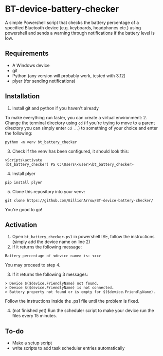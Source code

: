 # BT-device-battery-checker
A simple Powershell script that checks the battery percentage of a specified Bluetooth device (e.g. keyboards, headphones etc.) using powershell and sends a warning through notifications if the battery level is low.
## Requirements
- A Windows device
- git
- Python (any version will probably work, tested with 3.12)
- plyer (for sending notifications)
## Installation
1. Install git and python if you haven't already

To make everything run faster, you can create a virtual environment:
2. Change the terminal directory using `cd` (if you're trying to move to a parent directory you can simply enter `cd ..`) to something of your choice and enter the following:
```
python -m venv bt_battery_checker
```
3. Check if the venv has been configured, it should look this:
```
>Scripts\activate
(bt_battery_checker) PS C:\Users\<user>\bt_battery_checker>
```
4. Install plyer
```
pip install plyer
```
5. Clone this repository into your venv:
```
git clone https://github.com/BillionArrow/BT-device-battery-checker/
```
You're good to go!
## Activation
1. Open `bt_battery_checker.ps1` in powershell ISE, follow the instructions (simply add the device name on line 2)
2. If it returns the following message:
```
Battery percentage of <device name> is: <xx>
```
  You may proceed to step 4.

3. If it returns the following 3 messages:
```
> Device $($device.FriendlyName) not found.
> Device $($device.FriendlyName) is not connected.
> Battery property not found or is empty for $($device.FriendlyName).
```
  Follow the instructions inside the .ps1 file until the problem is fixed.

4.  (not finished yet) Run the scheduler script to make your device run the files every 15 minutes.

## To-do
- Make a setup script
- write scripts to add task scheduler entries automatically
